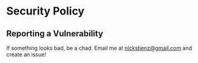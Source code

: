 # Security Policy

## Reporting a Vulnerability

If something looks bad, be a chad. Email me at nickstienz@gmail.com and create an issue!
